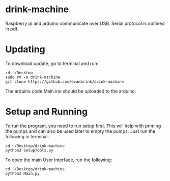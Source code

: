 # drink-machine
Raspberry pi and arduino communicate over USB. Serial protocol is outlined in pdf.

# Updating
To download update, go to terminal and run:
```
cd ~/Desktop
sudo rm -R drink-machine
git clone https://github.com/evanbrink/drink-machine
```
The arduino code Main.ino should be uploaded to the arduino.  

# Setup and Running

To run the program, you need to run setup first.  This will help with priming the pumps and can also be used later to empty the pumps.  Just run the following in terminal:
```
cd ~/Desktop/drink-machine
python3 SetupTools.py
```

To open the main User Interface, run the following:
```
cd ~/Desktop/drink-machine
python3 Main.py
```
